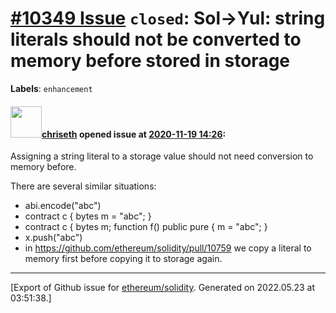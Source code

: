 # [\#10349 Issue](https://github.com/ethereum/solidity/issues/10349) `closed`: Sol->Yul: string literals should not be converted to memory before stored in storage
**Labels**: `enhancement`


#### <img src="https://avatars.githubusercontent.com/u/9073706?v=4" width="50">[chriseth](https://github.com/chriseth) opened issue at [2020-11-19 14:26](https://github.com/ethereum/solidity/issues/10349):

Assigning a string literal to a storage value should not need conversion to memory before.

There are several similar situations:

 - abi.encode("abc")
 - contract c { bytes m = "abc"; }
 - contract c { bytes m; function f() public pure { m = "abc"; }
 - x.push("abc")
 - in https://github.com/ethereum/solidity/pull/10759 we copy a literal to memory first before copying it to storage again.





-------------------------------------------------------------------------------



[Export of Github issue for [ethereum/solidity](https://github.com/ethereum/solidity). Generated on 2022.05.23 at 03:51:38.]
